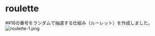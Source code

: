 # roulette
##16の番号をランダムで抽選する仕組み（ルーレット）を作成しました。
![roulette-1.png](https://github.com/hamada-git/roulette/blob/master/roulette-1.png)
